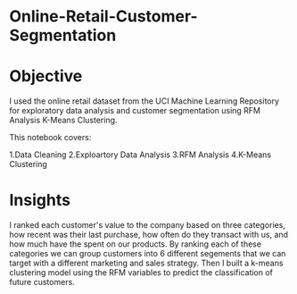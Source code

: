 # Online-Retail-Customer-Segmentation
# Objective
I used the online retail dataset from the UCI Machine Learning Repository for exploratory data analysis and customer segmentation using RFM Analysis K-Means Clustering.

This notebook covers:

1.Data Cleaning
2.Exploartory Data Analysis
3.RFM Analysis
4.K-Means Clustering

# Insights
I ranked each customer's value to the company based on three categories, how recent was their last purchase, how often do they transact with us, and how much have the spent on our products. By ranking each of these categories we can group customers into 6 different segements that we can target with a different marketing and sales strategy. Then I built a k-means clustering model using the RFM variables to predict the classification of future customers.

